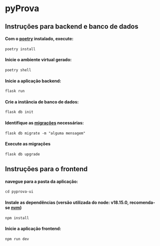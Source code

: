 # pyProva

## Instruções para backend e banco de dados
#### Com o [poetry](https://python-poetry.org) instalado, execute:
```
poetry install
```
#### Inicie o ambiente virtual gerado:
```
poetry shell
```
#### Inicie a aplicação backend:
```
flask run
```
#### Crie a instância de banco de dados:
```
flask db init
```
#### Identifique as [migrações](https://flask-migrate.readthedocs.io/en/latest/) necessárias:
```
flask db migrate -m "alguma mensagem"
```
#### Execute as migrações
```
flask db upgrade
```
## Instruções para o frontend
#### navegue para a pasta da aplicação:
```
cd pyprova-ui
```
#### Instale as dependências (versão utilizada do node: v18.15.0, recomenda-se [nvm](https://github.com/nvm-sh/nvm))
```
npm install
```
#### Inicie a aplicação frontend:
```
npm run dev
```